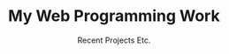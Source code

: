 ---
layout: projects
link-name: Projects
title: My Web Programming Work
subtitle: "Recent Projects Etc."
permalink: /projects/
---